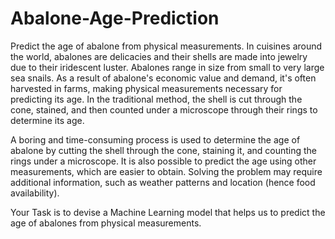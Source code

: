 # Abalone-Age-Prediction
Predict the age of abalone from physical measurements.
In cuisines around the world, abalones are delicacies and their shells are made into jewelry due to their iridescent luster. Abalones range in size from small to very large sea snails. As a result of abalone's economic value and demand, it's often harvested in farms, making physical measurements necessary for predicting its age. In the traditional method, the shell is cut through the cone, stained, and then counted under a microscope through their rings to determine its age.

 

A boring and time-consuming process is used to determine the age of abalone by cutting the shell through the cone, staining it, and counting the rings under a microscope. It is also possible to predict the age using other measurements, which are easier to obtain. Solving the problem may require additional information, such as weather patterns and location (hence food availability).

 

Your Task is to devise a Machine Learning model that helps us to predict the age of abalones from physical measurements.

